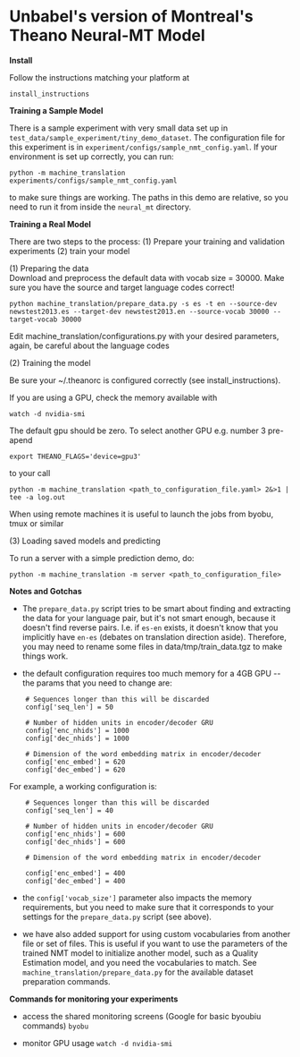 # Unbabel's version of Montreal's Theano Neural-MT Model  

**Install**

Follow the instructions matching your platform at

    install_instructions

**Training a Sample Model**

There is a sample experiment with very small data set up in `test_data/sample_experiment/tiny_demo_dataset`. The 
configuration file for this experiment is in `experiment/configs/sample_nmt_config.yaml`. If your environment is set
up correctly, you can run:
```
python -m machine_translation experiments/configs/sample_nmt_config.yaml
```
to make sure things are working. The paths in this demo are relative, so you need to run it from inside the
`neural_mt` directory.

**Training a Real Model**

There are two steps to the  process: (1) Prepare your training and validation experiments (2) train your model

(1) Preparing the data          
Download and preprocess the default data with vocab size = 30000. Make sure you
have the source and target language codes correct!

    python machine_translation/prepare_data.py -s es -t en --source-dev newstest2013.es --target-dev newstest2013.en --source-vocab 30000 --target-vocab 30000

Edit machine_translation/configurations.py with your desired parameters, again,
be careful about the language codes

(2) Training the model            

Be sure your ~/.theanorc is configured correctly (see install_instructions). 

If you are using a GPU, check the memory available with 

    watch -d nvidia-smi

The default gpu should be zero. To select another GPU e.g. number 3 pre-apend

    export THEANO_FLAGS='device=gpu3'

to your call

    python -m machine_translation <path_to_configuration_file.yaml> 2&>1 | tee -a log.out 

When using remote machines it is useful to launch the jobs from byobu, tmux or
similar

(3) Loading saved models and predicting 

To run a server with a simple prediction demo, do:

    python -m machine_translation -m server <path_to_configuration_file>      
             


**Notes and Gotchas**

- The `prepare_data.py` script tries to be smart about finding and extracting
  the data for your language pair, but it's not smart enough, because it
  doesn't find reverse pairs. I.e. if `es-en` exists, it doesn't know that you
  implicitly have `en-es` (debates on translation direction aside). Therefore,
  you may need to rename some files in data/tmp/train_data.tgz to make things
  work.

- the default configuration requires too much memory for a 4GB GPU -- the
  params that you need to change are: 
```
    # Sequences longer than this will be discarded
    config['seq_len'] = 50

    # Number of hidden units in encoder/decoder GRU
    config['enc_nhids'] = 1000
    config['dec_nhids'] = 1000

    # Dimension of the word embedding matrix in encoder/decoder
    config['enc_embed'] = 620
    config['dec_embed'] = 620

```

For example, a working configuration is:

```
    # Sequences longer than this will be discarded
    config['seq_len'] = 40

    # Number of hidden units in encoder/decoder GRU
    config['enc_nhids'] = 600
    config['dec_nhids'] = 600

    # Dimension of the word embedding matrix in encoder/decoder

    config['enc_embed'] = 400
    config['dec_embed'] = 400
```

- the `config['vocab_size']` parameter also impacts the memory requirements,
  but you need to make sure that it corresponds to your settings for the
  `prepare_data.py` script (see above).
  
- we have also added support for using custom vocabularies from another file or set of files. This is useful if 
you want to use the parameters of the trained NMT model to initialize another model, such as a Quality Estimation model, 
and you need the vocabularies to match. See `machine_translation/prepare_data.py` for the available dataset preparation
  commands.

**Commands for monitoring your experiments**

- access the shared monitoring screens (Google for basic byoubiu commands)
`byobu` 

- monitor GPU usage
`watch -d nvidia-smi`

